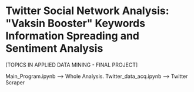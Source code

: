 # Twitter Social Network Analysis: "Vaksin Booster" Keywords Information Spreading and Sentiment Analysis

[TOPICS IN APPLIED DATA MINING - FINAL PROJECT]

Main_Program.ipynb --> Whole Analysis.
Twitter_data_acq.ipynb --> Twitter Scraper